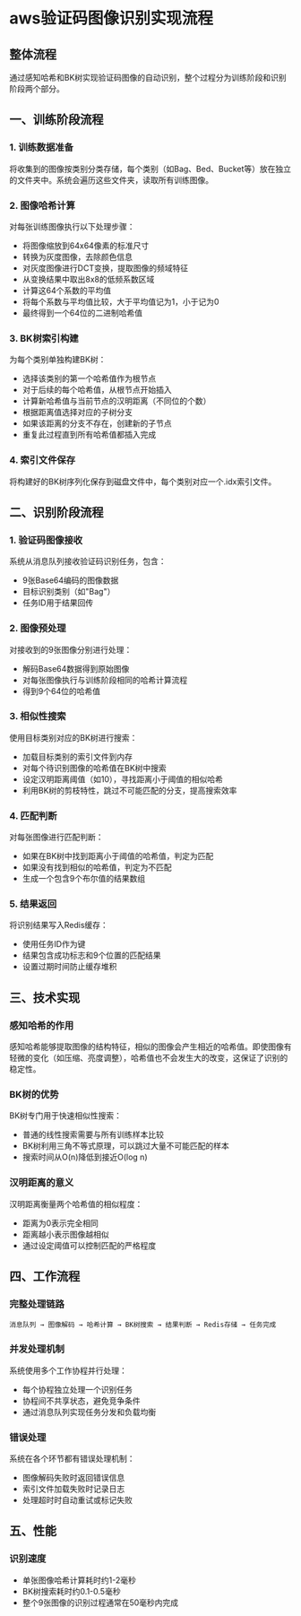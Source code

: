 # aws验证码图像识别实现流程

## 整体流程

通过感知哈希和BK树实现验证码图像的自动识别，整个过程分为训练阶段和识别阶段两个部分。

## 一、训练阶段流程

### 1. 训练数据准备
将收集到的图像按类别分类存储，每个类别（如Bag、Bed、Bucket等）放在独立的文件夹中。系统会遍历这些文件夹，读取所有训练图像。

### 2. 图像哈希计算
对每张训练图像执行以下处理步骤：
- 将图像缩放到64x64像素的标准尺寸
- 转换为灰度图像，去除颜色信息
- 对灰度图像进行DCT变换，提取图像的频域特征
- 从变换结果中取出8x8的低频系数区域
- 计算这64个系数的平均值
- 将每个系数与平均值比较，大于平均值记为1，小于记为0
- 最终得到一个64位的二进制哈希值

### 3. BK树索引构建
为每个类别单独构建BK树：
- 选择该类别的第一个哈希值作为根节点
- 对于后续的每个哈希值，从根节点开始插入
- 计算新哈希值与当前节点的汉明距离（不同位的个数）
- 根据距离值选择对应的子树分支
- 如果该距离的分支不存在，创建新的子节点
- 重复此过程直到所有哈希值都插入完成

### 4. 索引文件保存
将构建好的BK树序列化保存到磁盘文件中，每个类别对应一个.idx索引文件。

## 二、识别阶段流程

### 1. 验证码图像接收
系统从消息队列接收验证码识别任务，包含：
- 9张Base64编码的图像数据
- 目标识别类别（如"Bag"）
- 任务ID用于结果回传

### 2. 图像预处理
对接收到的9张图像分别进行处理：
- 解码Base64数据得到原始图像
- 对每张图像执行与训练阶段相同的哈希计算流程
- 得到9个64位的哈希值

### 3. 相似性搜索
使用目标类别对应的BK树进行搜索：
- 加载目标类别的索引文件到内存
- 对每个待识别图像的哈希值在BK树中搜索
- 设定汉明距离阈值（如10），寻找距离小于阈值的相似哈希
- 利用BK树的剪枝特性，跳过不可能匹配的分支，提高搜索效率

### 4. 匹配判断
对每张图像进行匹配判断：
- 如果在BK树中找到距离小于阈值的哈希值，判定为匹配
- 如果没有找到相似的哈希值，判定为不匹配
- 生成一个包含9个布尔值的结果数组

### 5. 结果返回
将识别结果写入Redis缓存：
- 使用任务ID作为键
- 结果包含成功标志和9个位置的匹配结果
- 设置过期时间防止缓存堆积

## 三、技术实现

### 感知哈希的作用
感知哈希能够提取图像的结构特征，相似的图像会产生相近的哈希值。即使图像有轻微的变化（如压缩、亮度调整），哈希值也不会发生大的改变，这保证了识别的稳定性。

### BK树的优势
BK树专门用于快速相似性搜索：
- 普通的线性搜索需要与所有训练样本比较
- BK树利用三角不等式原理，可以跳过大量不可能匹配的样本
- 搜索时间从O(n)降低到接近O(log n)

### 汉明距离的意义
汉明距离衡量两个哈希值的相似程度：
- 距离为0表示完全相同
- 距离越小表示图像越相似
- 通过设定阈值可以控制匹配的严格程度

## 四、工作流程

### 完整处理链路
```
消息队列 → 图像解码 → 哈希计算 → BK树搜索 → 结果判断 → Redis存储 → 任务完成
```

### 并发处理机制
系统使用多个工作协程并行处理：
- 每个协程独立处理一个识别任务
- 协程间不共享状态，避免竞争条件
- 通过消息队列实现任务分发和负载均衡

### 错误处理
系统在各个环节都有错误处理机制：
- 图像解码失败时返回错误信息
- 索引文件加载失败时记录日志
- 处理超时时自动重试或标记失败

## 五、性能

### 识别速度
- 单张图像哈希计算耗时约1-2毫秒
- BK树搜索耗时约0.1-0.5毫秒
- 整个9张图像的识别过程通常在50毫秒内完成
